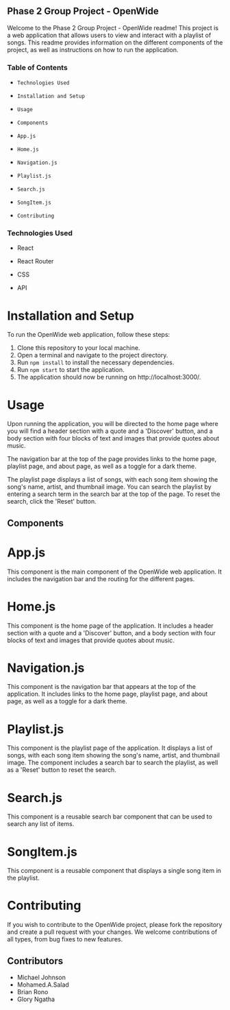 ## Phase 2 Group Project - OpenWide

Welcome to the Phase 2 Group Project - OpenWide readme! This project is a web application that allows users to view and interact with a playlist of songs. This readme provides information on the different components of the project, as well as instructions on how to run the application.

### Table of Contents

- `Technologies Used`
* `Installation and Setup`
+ `Usage`
- `Components`
 + `App.js`
 * `Home.js`
 + `Navigation.js`
 - `Playlist.js`
 + `Search.js`
 - `SongItem.js`
* `Contributing`

### Technologies Used

* React
+ React Router
- CSS
+ API

# Installation and Setup

To run the OpenWide web application, follow these steps:

1. Clone this repository to your local machine.
2. Open a terminal and navigate to the project directory.
3. Run `npm install` to install the necessary dependencies.
4. Run `npm start` to start the application.
5. The application should now be running on http://localhost:3000/.

# Usage

Upon running the application, you will be directed to the home page where you will find a header section with a quote and a 'Discover' button, and a body section with four blocks of text and images that provide quotes about music.

The navigation bar at the top of the page provides links to the home page, playlist page, and about page, as well as a toggle for a dark theme.

The playlist page displays a list of songs, with each song item showing the song's name, artist, and thumbnail image. You can search the playlist by entering a search term in the search bar at the top of the page. To reset the search, click the 'Reset' button.

## Components

# App.js

This component is the main component of the OpenWide web application. It includes the navigation bar and the routing for the different pages.

# Home.js

This component is the home page of the application. It includes a header section with a quote and a 'Discover' button, and a body section with four blocks of text and images that provide quotes about music.

# Navigation.js

This component is the navigation bar that appears at the top of the application. It includes links to the home page, playlist page, and about page, as well as a toggle for a dark theme.

# Playlist.js

This component is the playlist page of the application. It displays a list of songs, with each song item showing the song's name, artist, and thumbnail image. The component includes a search bar to search the playlist, as well as a 'Reset' button to reset the search.

# Search.js

This component is a reusable search bar component that can be used to search any list of items.

# SongItem.js

This component is a reusable component that displays a single song item in the playlist.

# Contributing

If you wish to contribute to the OpenWide project, please fork the repository and create a pull request with your changes. We welcome contributions of all types, from bug fixes to new features.

## Contributors

- Michael Johnson 
- Mohamed.A.Salad 
- Brian Rono 
- Glory Ngatha 



